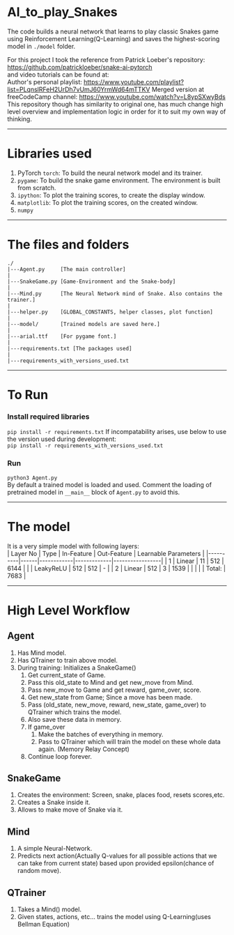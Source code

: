 # AI_to_play_Snakes

The code builds a neural network that learns to play classic Snakes game using Reinforcement Learning(Q-Learning) and saves the highest-scoring model in `./model` folder.  

For this project I took the reference from Patrick Loeber's repository:  
https://github.com/patrickloeber/snake-ai-pytorch  
and video tutorials can be found at:  
Author's personal playlist: https://www.youtube.com/playlist?list=PLqnslRFeH2UrDh7vUmJ60YrmWd64mTTKV
Merged version at freeCodeCamp channel: https://www.youtube.com/watch?v=L8ypSXwyBds  
This repository though has similarity to original one, has much change high level overview and  implementation logic in order for it to suit my own way of thinking.

----
# Libraries used
1. PyTorch `torch`: To build the neural network model and its trainer.
2. `pygame`: To build the snake game environment. The environment is built from scratch.
3. `ipython`: To plot the training scores, to create the display window.
4. `matplotlib`: To plot the training scores, on the created window.
7. `numpy`

----
# The files and folders
```
./
|---Agent.py     [The main controller]
|
|---SnakeGame.py [Game-Environment and the Snake-body]
|
|---Mind.py      [The Neural Network mind of Snake. Also contains the trainer.]
|
|---helper.py    [GLOBAL_CONSTANTS, helper classes, plot function]
|
|---model/       [Trained models are saved here.]
|
|---arial.ttf    [For pygame font.]
|
|---requirements.txt [The packages used]
|
|---requirements_with_versions_used.txt
```

----
# To Run

### Install required libraries
`pip install -r requirements.txt`
If incompatability arises, use below to use the version used during development:  
`pip install -r requirements_with_versions_used.txt`  

### Run
`python3 Agent.py`  
By default a trained model is loaded and used. Comment the loading of pretrained model in `__main__` block of `Agent.py` to avoid this.

----
# The model
It is a very simple model with following layers:  
| Layer No | Type | In-Feature | Out-Feature | Learnable Parameters |
|----------|------|------------|-------------|-----------------|
| 1 | Linear | 11 | 512 | 6144 |
|  | LeakyReLU | 512 | 512 | - |
| 2 | Linear | 512 | 3 | 1539 |
| | | | Total: | 7683 |


----
# High Level Workflow

## Agent
1. Has Mind model.
2. Has QTrainer to train above model.
3. During training: Initializes a SnakeGame()
	1. Get current_state of Game.
	2. Pass this old_state to Mind and get new_move from Mind.
	3. Pass new_move to Game and get reward, game_over, score.
	4. Get new_state from Game; Since a move has been made.
	5. Pass (old_state, new_move, reward, new_state, game_over) to QTrainer which trains the model.
	6. Also save these data in memory.
	7. If game_over
		1. Make the batches of everything in memory.
		2. Pass to QTrainer which will train the model on these whole data again. (Memory Relay Concept)
	8. Continue loop forever.

## SnakeGame
1. Creates the environment: Screen, snake, places food, resets scores,etc.
2. Creates a Snake inside it.
3. Allows to make move of Snake via it.

## Mind
1. A simple Neural-Network.
2. Predicts next action(Actually Q-values for all possible actions that we can take from current state) based upon provided epsilon(chance of random move).

## QTrainer
1. Takes a Mind() model.
2. Given states, actions, etc... trains the model using Q-Learning(uses Bellman Equation)

